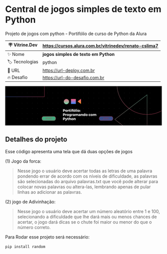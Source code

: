 # Central de jogos simples de texto em Python

Projeto de jogos com python - Portifólio de curso de Python da Alura

| :placard: Vitrine.Dev |  https://cursos.alura.com.br/vitrinedev/renato-cslima7   |
| -------------  | --- |
| :sparkles: Nome        | **jogos simples de texto em Python**
| :label: Tecnologias | python
| :rocket: URL         | https://url-deploy.com.br
| :fire: Desafio     | https://url-do-desafio.com.br

<!-- Inserir imagem com a #vitrinedev ao final do link -->
![](https://github.com/Renatocslima/Jogos-simples-em-python/blob/main/Capa.png?raw=true#vitrinedev)

## Detalhes do projeto

Esse código apresenta uma tela que dá duas opções de jogos
  
(1) Jogo da forca:   
>Nesse jogo o usuário deve acertar todas as letras de uma palavra pondendo errar de acordo com os níveis de dificuldade, 
as palavras são selecionadas do arquivo palavras.txt que você pode alterar para colocar 
novas palavras ou altera-las, lembrando apenas de pular linhas ao adicionar as palavras.

(2) jogo de Adivinhação:  

>Nesse jogo o usuário deve acertar um número aleatório entre 1 e 100, selecionando a 
dificuldade que lhe dará mais ou menos chances de acertar, o jogo dará dicas se o chute
foi maior ou menor do que o número correto.
                      
Para Rodar esse projeto será necessário:

```
pip install random
```
